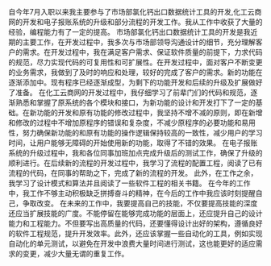 自今年7月入职以来我主要参与了市场部氯化钙出口数据统计工具的开发,化工云商网的开发和电子报账系统的升级和部分流程的开发工作。我从工作中收获了大量的经验，编程能力有了一定的提高。
市场部氯化钙出口数据统计工具的开发是我近期的主要工作，在开发过程中，我多次与市场部领导沟通设计的细节，充分理解客户的需求。在开发过程中，我在满足客户需求、保证软件质量的前提下，力求代码的规范，尽力实现代码的可复用性和可扩展性。在开发过程中，面对客户不断变更的业务需求，我做到了及时的响应和处理，较好的完成了客户的需求。新的功能在逐渐添加中。现有程序已经逐渐成型，为剩下的功能开发和后续的升级及扩展做好了准备。
在化工云商网的开发过程中，我仔细学习了前辈门们的代码和规范，逐渐熟悉和掌握了原系统的各个模块和接口，为新功能的设计和开发打下了一定的基础。在新功能的开发和原有功能的修改过程中，我坚持不增不减的原则，即在新增和修改的过程中不增加原程序的错误和复杂度，不减少原程序的必要功能和易用性，努力确保新功能的和原有功能的操作逻辑保持较高的一致性，减少用户的学习时间，让用户能够无障碍的开始使用新的功能，取得了不错的效果。
在电子报账系统的升级过程中，我和各位同事加班加点完成升级后的测试工作，确保了升级的顺利进行。在后续新的流程的开发过程中，我学习了流程的配置工程，阅读了已有流程的代码，在同事的帮助之下，完成了新的流程的开发。
此外，在工作之余，我学习了设计模式和算法并且阅读了一些软件工程的相关书籍。
在今年的工作中，我工作不够主动积极缺乏拼搏奋斗的精神，在今后的工作中我应该时刻提醒自己，争取改变。
在未来的工作中，我要提高自己的技能，不仅要提高技能的深度还应当扩展技能的广度。不能停留在能够完成功能的层面上，还应提升自己的设计能力和工程能力。不但要写出高质量的代码，还要懂得设计出好的架构，遵循良好的软件工程规范，提升开发效率。此外，还应该掌握一些自动化的工具，例如实现自动化的单元测试，以避免在开发中浪费大量时间进行测试，这也能更好的适应需求的变更，减少大量无谓的重复工作。